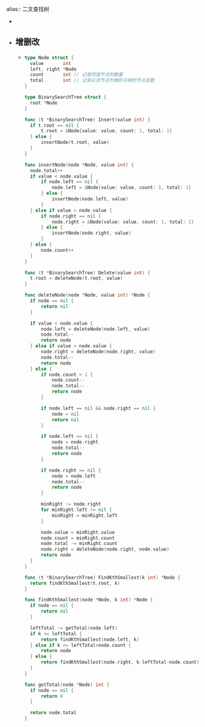 alias:: 二叉查找树

-
- ## 增删改
	- ```go
	  type Node struct {
	  	value       int
	  	left, right *Node
	  	count       int // 记录同值节点的数量
	  	total       int // 记录以该节点为根的子树的节点总数
	  }
	  
	  type BinarySearchTree struct {
	  	root *Node
	  }
	  
	  func (t *BinarySearchTree) Insert(value int) {
	  	if t.root == nil {
	  		t.root = &Node{value: value, count: 1, total: 1}
	  	} else {
	  		insertNode(t.root, value)
	  	}
	  }
	  
	  func insertNode(node *Node, value int) {
	  	node.total++
	  	if value < node.value {
	  		if node.left == nil {
	  			node.left = &Node{value: value, count: 1, total: 1}
	  		} else {
	  			insertNode(node.left, value)
	  		}
	  	} else if value > node.value {
	  		if node.right == nil {
	  			node.right = &Node{value: value, count: 1, total: 1}
	  		} else {
	  			insertNode(node.right, value)
	  		}
	  	} else {
	  		node.count++
	  	}
	  }
	  
	  func (t *BinarySearchTree) Delete(value int) {
	  	t.root = deleteNode(t.root, value)
	  }
	  
	  func deleteNode(node *Node, value int) *Node {
	  	if node == nil {
	  		return nil
	  	}
	  
	  	if value < node.value {
	  		node.left = deleteNode(node.left, value)
	  		node.total--
	  		return node
	  	} else if value > node.value {
	  		node.right = deleteNode(node.right, value)
	  		node.total--
	  		return node
	  	} else {
	  		if node.count > 1 {
	  			node.count--
	  			node.total--
	  			return node
	  		}
	  
	  		if node.left == nil && node.right == nil {
	  			node = nil
	  			return nil
	  		}
	  
	  		if node.left == nil {
	  			node = node.right
	  			node.total--
	  			return node
	  		}
	  
	  		if node.right == nil {
	  			node = node.left
	  			node.total--
	  			return node
	  		}
	  
	  		minRight := node.right
	  		for minRight.left != nil {
	  			minRight = minRight.left
	  		}
	  
	  		node.value = minRight.value
	  		node.count = minRight.count
	  		node.total -= minRight.count
	  		node.right = deleteNode(node.right, node.value)
	  		return node
	  	}
	  }
	  
	  func (t *BinarySearchTree) FindKthSmallest(k int) *Node {
	  	return findKthSmallest(t.root, k)
	  }
	  
	  func findKthSmallest(node *Node, k int) *Node {
	  	if node == nil {
	  		return nil
	  	}
	  
	  	leftTotal := getTotal(node.left)
	  	if k <= leftTotal {
	  		return findKthSmallest(node.left, k)
	  	} else if k <= leftTotal+node.count {
	  		return node
	  	} else {
	  		return findKthSmallest(node.right, k-leftTotal-node.count)
	  	}
	  }
	  
	  func getTotal(node *Node) int {
	  	if node == nil {
	  		return 0
	  	}
	  
	  	return node.total
	  }
	  ```